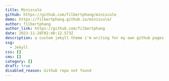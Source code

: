 ```yaml
---
title: Miniscule
github: https://github.com/filbertphang/miniscule
demo: https://filbertphang.github.io/miniscule/
author: filbertphang
author_link: https://github.com/filbertphang
date: 2023-11-28T02:40:12.573Z
description: a custom jekyll theme i'm writing for my own github pages based on minima
ssg:
  - Jekyll
css: []
cms: []
category: []
draft: true
disabled_reason: Github repo not found
---
```

